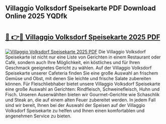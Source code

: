 ## Villaggio Volksdorf Speisekarte PDF Download Online 2025 YQDfk

# <h2><a href="http://gc67sj2.nevu.top/?p=Villaggio+Volksdorf+Speisekarte">🔗 👉🔴 Villaggio Volksdorf Speisekarte 2025 PDF</a></h2>

[![Villaggio Volksdorf Speisekarte 2025 PDF](https://i.imgur.com/dBaPXMq.png)](http://gc67sj2.nevu.top/?p=Villaggio+Volksdorf+Speisekarte)
Die Villaggio Volksdorf Speisekarte ist nicht nur eine Liste von Gerichten in einem Restaurant oder Café, sondern auch Ihre Möglichkeit, ein köstliches und für Ihren Geschmack geeignetes Gericht zu wählen. Auf der Villaggio Volksdorf Speisekarte unserer Cafeteria finden Sie eine große Auswahl an frischem Gemüse und Obst, mit denen Sie leichte und frische Salate zubereiten können. Für Fleischliebhaber bietet unsere Villaggio Volksdorf Speisekarte eine große Auswahl an Gerichten: Rindfleisch, Schweinefleisch, Huhn und Fisch. Unseren Auserwählten bieten wir Gourmet-Gerichte wie Schaschlik und Steak an, die auf einem alten Feuer zubereitet werden. In jedem Fall sind wir bereit, Ihnen bei der Auswahl der Speisen auf der Villaggio Volksdorf Speisekarte zu helfen und Ihnen einen komfortablen und angenehmen Service zu bieten.
